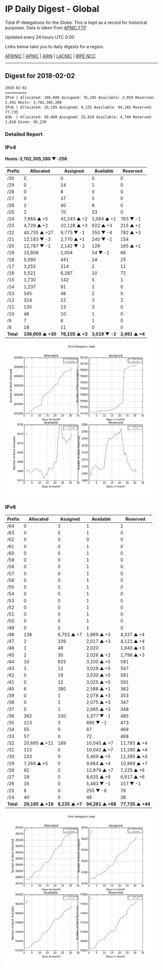 # IP Daily Digest - Global

Total IP delegations for the Globe. This is kept as a record for historical purposes. Data is taken from [APNIC FTP](https://ftp.apnic.net/)

Updated every 24 hours UTC 0:00

Links below take you to daily digests for a region.

[AFRINIC](./archives/AFRINIC/) | [APNIC](./archives/APNIC/) | [ARIN](./archives/ARIN/) | [LACNIC](./archives/LACNIC/) | [RIPE NCC](./archives/RIPE_NCC/)

---

## Digest for 2018-02-02
```
2018-02-02
==========
IPv4 | Allocated: 106,609 Assigned: 76,105 Available: 3,019 Reserved: 2,491 Hosts: 3,702,305,280
IPv6 | Allocated: 29,195 Assigned: 8,235 Available: 94,281 Reserved: 77,735
ASN  | Allocated: 50,080 Assigned: 25,818 Available: 4,744 Reserved: 1,818 Given: 95,220
```

### Detailed Report

### IPv4

#### Hosts: **3,702,305,280 ▼ -256**

| Prefix | Allocated | Assigned | Available | Reserved |
| ----- | ----- | ----- | ----- | ----- |
| /30 | 0 | 0 | 0 | 0 |
| /29 | 0 | 14 | 1 | 0 |
| /28 | 0 | 8 | 0 | 0 |
| /27 | 0 | 37 | 5 | 0 |
| /26 | 2 | 40 | 8 | 0 |
| /25 | 2 | 70 | 23 | 0 |
| /24 | 7,664 ▲ +5 | 42,243 ▲ +2 | 1,064 ▲ +1 | 763 ▼ -1 |
| /23 | 4,729 ▲ +2 | 10,128 ▲ +3 | 622 ▲ +3 | 215 ▲ +1 |
| /22 | 40,735 ▲ +27 | 9,775 ▼ -1 | 350 ▼ -4 | 782 ▲ +3 |
| /21 | 12,183 ▼ -3 | 2,770 ▲ +1 | 240 ▼ -1 | 154 |
| /20 | 12,787 ▼ -1 | 2,142 ▼ -2 | 126 | 165 ▲ +1 |
| /19 | 10,606 | 1,004 | 54 ▼ -1 | 66 |
| /18 | 5,090 | 441 | 24 | 25 |
| /17 | 3,255 | 214 | 2 | 11 |
| /16 | 5,521 | 6,287 | 10 | 72 |
| /15 | 1,730 | 142 | 5 | 1 |
| /14 | 1,237 | 91 | 2 | 0 |
| /13 | 545 | 46 | 2 | 0 |
| /12 | 318 | 22 | 3 | 2 |
| /11 | 130 | 13 | 3 | 0 |
| /10 | 46 | 10 | 1 | 0 |
| /9 | 7 | 6 | 1 | 0 |
| /8 | 18 | 11 | 0 | 0 |
| **Total** | **106,609 ▲ +30** | **76,105 ▲ +3** | **3,019 ▼ -2** | **2,491 ▲ +4** |

![ipv4-stats](ipv4-figure.png)

### IPv6

| Prefix | Allocated | Assigned | Available | Reserved |
| ----- | ----- | ----- | ----- | ----- |
| /64 | 0 | 3 | 1 | 2 |
| /63 | 0 | 0 | 1 | 0 |
| /62 | 0 | 0 | 0 | 0 |
| /61 | 0 | 0 | 1 | 0 |
| /60 | 0 | 0 | 1 | 0 |
| /59 | 0 | 0 | 1 | 0 |
| /58 | 0 | 0 | 1 | 0 |
| /57 | 0 | 0 | 1 | 0 |
| /56 | 0 | 0 | 1 | 0 |
| /55 | 0 | 0 | 1 | 0 |
| /54 | 0 | 0 | 1 | 0 |
| /53 | 0 | 0 | 1 | 0 |
| /52 | 0 | 0 | 1 | 0 |
| /51 | 0 | 0 | 1 | 0 |
| /50 | 0 | 0 | 1 | 0 |
| /49 | 0 | 0 | 1 | 0 |
| /48 | 138 | 6,702 ▲ +7 | 1,969 ▲ +3 | 4,337 ▲ +4 |
| /47 | 2 | 109 | 2,017 ▲ +3 | 4,121 ▲ +4 |
| /46 | 1 | 48 | 2,020 | 1,840 ▲ +3 |
| /45 | 2 | 30 | 2,026 ▲ +2 | 1,796 ▲ +3 |
| /44 | 10 | 625 | 3,100 ▲ +5 | 581 |
| /43 | 1 | 12 | 3,028 ▲ +5 | 567 |
| /42 | 0 | 19 | 3,030 ▲ +5 | 581 |
| /41 | 0 | 12 | 3,025 ▲ +5 | 591 |
| /40 | 6 | 380 | 2,588 ▲ +1 | 362 |
| /39 | 0 | 1 | 2,078 ▲ +3 | 353 |
| /38 | 0 | 1 | 2,075 ▲ +3 | 347 |
| /37 | 0 | 1 | 2,065 ▲ +3 | 348 |
| /36 | 362 | 100 | 1,377 ▼ -1 | 485 |
| /35 | 113 | 3 | 890 ▼ -1 | 473 |
| /34 | 55 | 0 | 87 | 468 |
| /33 | 57 | 0 | 72 | 468 |
| /32 | 20,695 ▲ +11 | 189 | 10,045 ▲ +7 | 11,793 ▲ +4 |
| /31 | 115 | 0 | 10,042 ▲ +7 | 11,290 ▲ +4 |
| /30 | 133 | 0 | 5,469 ▲ +5 | 11,395 ▲ +4 |
| /29 | 7,269 ▲ +5 | 0 | 9,664 ▲ +4 | 10,969 ▲ +7 |
| /28 | 92 | 0 | 12,979 ▲ +7 | 7,225 ▲ +6 |
| /27 | 19 | 0 | 8,635 ▲ +9 | 6,917 ▲ +6 |
| /26 | 16 | 0 | 5,483 ▼ -1 | 157 ▼ -1 |
| /25 | 6 | 0 | 255 ▼ -6 | 78 |
| /24 | 40 | 0 | 46 | 38 |
| **Total** | **29,195 ▲ +16** | **8,235 ▲ +7** | **94,281 ▲ +68** | **77,735 ▲ +44** |

![ipv6-stats](ipv6-figure.png)
